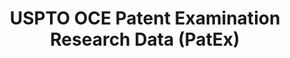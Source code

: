 ---
bigquery: https://console.cloud.google.com/bigquery?p=patents-public-data&d=uspto_oce_pair&page=dataset
citation: 'Graham, S. Marco, A., and Miller, A. (2015). “The USPTO Patent Examination
  Research Dataset: A Window on the Process of Patent Examination.”'
contributors: Graham, S. Marco, A., Miller, A.
cost: None
description: The latest version of PatEx (referred to below as the 2020 release) contains
  detailed information on nearly 11.9 million publicly-viewable provisional and non-provisional
  patent applications to the USPTO and over 4.6 million Patent Cooperation Treaty
  (PCT) applications. It is based on data that OCE downloaded from the Patent Examination
  Data System (PEDS) in April, 2021. The PEDS data are sourced from Public PAIR. The
  first time that OCE used PEDS as the basis of PatEx was for the 2019 release. We
  took the PEDS data and organized it into the familiar PatEx data files, which are
  based on the organization of the Public PAIR portal. The data files include information
  on each application’s characteristics, prosecution history, continuation history,
  claims of foreign priority, patent term adjustment history, publication history,
  and correspondence address information.
documentation: 'For the 2019 and later releases, new technical documentation is available
  https://www.uspto.gov/sites/default/files/documents/PatEx-2019-Technical-Doc.pdf


  A document describing the 2014-2017 data sets is available and can be cited as:
  Graham, Stuart J.H. and Marco, Alan C. and Miller, Richard, The USPTO Patent Examination
  Research Dataset: A Window on the Process of Patent Examination (November 30, 2015).
  Available at SSRN: https://ssrn.com/abstract=2702637.'
last_edit: Mon, 04 Apr 2022 19:06:22 GMT
location: https://www.uspto.gov/ip-policy/economic-research/research-datasets/patent-examination-research-dataset-public-pair
maintained_by: EconomicsData@uspto.gov
related_publications: https://ssrn.com/abstract=29956744, https://ssrn.com/abstract=2702637
schema_fields: '[''patent_issue_date'', ''inventor_name_last'', ''disposal_type'',
  ''foreign_parent_id'', ''examiner_name_middle'', ''event_code'', ''inventor_name_middle'',
  ''status_description'', ''examiner_art_unit'', ''invention_subject_matter'', ''application_number'',
  ''examiner_id'', ''earliest_pgpub_date'', ''patent_number'', ''correspondence_street_line_2'',
  ''parent_country_code'', ''parent_country'', ''sequence_number'', ''file_location_date'',
  ''appl_status_date'', ''examiner_name_first'', ''wipo_pub_date'', ''recorded_date'',
  ''parent_filing_date'', ''correspondence_name_line_2'', ''foreign_parent_date'',
  ''inventor_address_type'', ''status_code'', ''inventor_name_first'', ''inventor_rank'',
  ''abandon_date'', ''file_location'', ''atty_docket_number'', ''event_description'',
  ''parent_application_number'', ''inventor_country_name'', ''invention_title'', ''uspc_subclass'',
  ''child_filing_date'', ''correspondence_street_line_1'', ''correspondence_country_code'',
  ''inventor_region_code'', ''confirm_number'', ''aia_first_to_file'', ''uspc_class'',
  ''wipo_pub_number'', ''correspondence_region_name'', ''small_entity_indicator'',
  ''filing_date'', ''earliest_pgpub_number'', ''correspondence_postal_code'', ''continuation_type'',
  ''correspondence_country_name'', ''appl_status_code'', ''application_number_pair'',
  ''application_type'', ''child_application_number'', ''examiner_name_last'', ''correspondence_name_line_1'',
  ''inventor_country_code'', ''customer_number'', ''correspondence_city'', ''correspondence_region_code'']'
shortname: patex
tags:
- patents
- legal
- history
terms_of_use: 'USPTO’s online databases are not designed or intended to be a source
  for bulk downloads of USPTO data when accessed through the website’s interfaces.
  Individuals, companies, IP addresses, or blocks of IP addresses who, in effect,
  deny or decrease service by generating unusually high numbers of database accesses
  (searches, pages, or hits), whether generated manually or in an automated fashion,
  may be denied access to USPTO servers without notice.


  Bulk data products may be separately obtained from the USPTO, either for free or
  at the cost of dissemination. For details, see information on Electronic Bulk Data
  Products: https://www.uspto.gov/learning-and-resources/electronic-bulk-data-products'
title: USPTO OCE Patent Examination Research Data (PatEx)
uuid: 4342caa7-23af-420c-b2f6-6088f133df6a
---